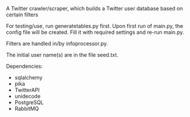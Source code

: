 A Twitter crawler/scraper, which builds a Twitter user database based on certain filters

For testing/use, run generatetables.py first. Upon first run of main.py, the config file will be created. Fill it with required settings and re-run main.py.

Filters are handled in/by infoprocessor.py.

The initial user name(s) are in the file seed.txt.

Dependencies:
* sqlalchemy
* pika
* TwitterAPI
* unidecode
* PostgreSQL
* RabbitMQ
